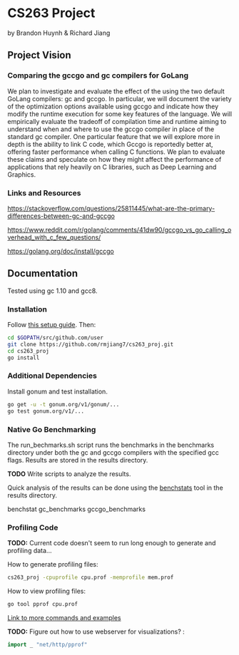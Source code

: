 # CS263 Project

by Brandon Huynh & Richard Jiang

## Project Vision

### Comparing the gccgo and gc compilers for GoLang

We plan to investigate and evaluate the effect of the using the two default GoLang compilers: gc and gccgo.
In particular, we will document the variety of the optimization options available using gccgo and indicate how they modify the runtime execution for some key features of the language.
We will empirically evaluate the tradeoff of compilation time and runtime aiming to understand when and where to use the gccgo compiler in place of the standard gc compiler.
One particular feature that we will explore more in depth is the ability to link C code, which Gccgo is reportedly better at, offering faster performance when calling C functions.
We plan to evaluate these claims and speculate on how they might affect the performance of applications that rely heavily on C libraries, such as Deep Learning and Graphics.

### Links and Resources

https://stackoverflow.com/questions/25811445/what-are-the-primary-differences-between-gc-and-gccgo

https://www.reddit.com/r/golang/comments/41dw90/gccgo_vs_go_calling_overhead_with_c_few_questions/

https://golang.org/doc/install/gccgo

## Documentation

Tested using gc 1.10 and gcc8.

### Installation

Follow [this setup guide](https://golang.org/doc/code.html).
Then:

```bash
cd $GOPATH/src/github.com/user
git clone https://github.com/rmjiang7/cs263_proj.git
cd cs263_proj
go install
```

### Additional Dependencies

Install gonum and test installation.
```bash
go get -u -t gonum.org/v1/gonum/...
go test gonum.org/v1/...
```

### Native Go Benchmarking

The run_bechmarks.sh script runs the benchmarks in the benchmarks directory under both the gc and gccgo compilers with the specified gcc flags. Results are stored in the results
directory.

**TODO** Write scripts to analyze the results.

Quick analysis of the results can be done using the [benchstats](https://godoc.org/golang.org/x/perf/cmd/benchstat) tool in the results directory.

benchstat gc_benchmarks gccgo_benchmarks


### Profiling Code


**TODO:** Current code doesn't seem to run long enough to generate and profiling data...

How to generate profiling files:

```bash
cs263_proj -cpuprofile cpu.prof -memprofile mem.prof
```

How to view profiling files:

```bash
go tool pprof cpu.prof
```

[Link to more commands and examples](https://blog.golang.org/profiling-go-programs)

**TODO:** Figure out how to use webserver for visualizations? :

```go
import _ "net/http/pprof"
```
